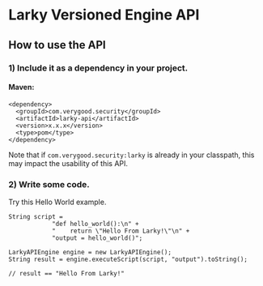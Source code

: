 # Larky Versioned Engine API

## How to use the API

### 1) Include it as a dependency in your project.

#### Maven:
```
<dependency>
  <groupId>com.verygood.security</groupId>
  <artifactId>larky-api</artifactId>
  <version>x.x.x</version>
  <type>pom</type>
</dependency>
```
Note that if `com.verygood.security:larky` is already in your classpath, 
this may impact the usability of this API. 

### 2) Write some code.

Try this Hello World example.

```
String script = 
            "def hello_world():\n" +
            "    return \"Hello From Larky!\"\n" +
            "output = hello_world()";
    
LarkyAPIEngine engine = new LarkyAPIEngine();
String result = engine.executeScript(script, "output").toString();

// result == "Hello From Larky!"
```
